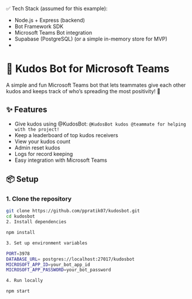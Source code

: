 ✅ Tech Stack (assumed for this example):
- Node.js + Express (backend)
- Bot Framework SDK
- Microsoft Teams Bot integration
- Supabase (PostgreSQL) (or a simple in-memory store for MVP)
- 
# 🎉 Kudos Bot for Microsoft Teams

A simple and fun Microsoft Teams bot that lets teammates give each other kudos and keeps track of who’s spreading the most positivity! 💜

## ✨ Features

- Give kudos using @KudosBot: `@KudosBot kudos @teammate for helping with the project!`
- Keep a leaderboard of top kudos receivers
- View your kudos count
- Admin reset kudos
- Logs for record keeping
- Easy integration with Microsoft Teams

## 📦 Setup

### 1. Clone the repository

```bash
git clone https://github.com/ppratik07/kudosbot.git
cd kudosbot
2. Install dependencies

npm install

3. Set up environment variables

PORT=3978
DATABASE_URL= postgres://localhost:27017/kudosbot
MICROSOFT_APP_ID=your_bot_app_id
MICROSOFT_APP_PASSWORD=your_bot_password

4. Run locally

npm start

